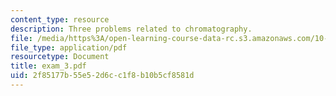 ```yaml
---
content_type: resource
description: Three problems related to chromatography.
file: /media/https%3A/open-learning-course-data-rc.s3.amazonaws.com/10-32-separation-processes-spring-2005/2f85177b55e52d6cc1f8b10b5cf8581d_exam_3.pdf
file_type: application/pdf
resourcetype: Document
title: exam_3.pdf
uid: 2f85177b-55e5-2d6c-c1f8-b10b5cf8581d
---
```


